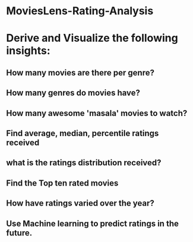 # MoviesLens-Rating-Analysis
# Derive and Visualize the following insights:
## How many movies are there per genre?
## How many genres do movies have?
## How many awesome 'masala' movies to watch?
## Find average, median, percentile ratings received
## what is the ratings distribution received?
## Find the Top ten rated movies
## How have ratings varied over the year?
## Use Machine learning to predict ratings in the future.

